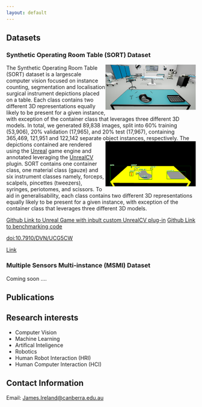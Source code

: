 ```yaml
---
layout: default
---
```


## Datasets
### Synthetic Operating Room Table (SORT) Dataset
<img align="right" width="240" height="120" src="./docs/assets/sORt_sampleAnnotation_org_img.png">
The Synthetic Operating Room Table (SORT) dataset is a largescale computer vision focused on instance counting, segmentation and localisation surgical instrument depictions placed on a table. Each class contains two different 3D representations equally likely to be present for a given instance, with exception of the container class that leverages three different 3D models. In total, we generated 89,838 images, split into 60% training (53,906), 20% validation (17,965), and 20% test (17,967), containing 365,469, 121,951 and 122,142 separate object instances, respectively. 


<img align="right" width="240" height="120" src="./docs/assets/sORt_sampleAnnotation_BB_segMask_lbls.png">
  The depictions contained are rendered using the <a href="https://www.unrealengine.com">Unreal</a> game engine and annotated leveraging the <a href="https://unrealcv.org">UnrealCV</a> plugin. 
  SORT contains one container class, one material class (gauze) and six instrument classes namely, forceps, scalpels, pincettes (tweezers), syringes, periotomes, and scissors. To aid in generalisability, each class contains two different 3D representations equally likely to be present for a given instance, with exception of the container class that leverages three different 3D models.
  
  <a href="https://github.com/James-Ireland/Synthetic_OR_table_generative_game">Github Link to Unreal Game with inbult custom UnrealCV plug-in</a>
  <a href="https://github.com/James-Ireland/Surgical_instrument_instance_counting_benchmarks">Github Link to benchmarking code</a>
  
  <a href="https://doi.org/10.7910/DVN/UCG5CW">doi:10.7910/DVN/UCG5CW</a>
  
 
<a href="https://james-ireland.github.io/Datasets">Link</a>


### Multiple Sensors Multi-instance (MSMI) Dataset
Coming soon ....

## Publications

## Research interests  
* Computer Vision 
* Machine Learning 
* Artifical Inteligence  
* Robotics
* Human Robot Interaction (HRI) 
* Human Computer Interaction (HCI) 

## Contact Information
Email: James.Ireland@canberra.edu.au
